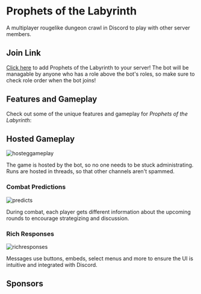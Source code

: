 # Prophets of the Labyrinth
A multiplayer rougelike dungeon crawl in Discord to play with other server members.

## Join Link
[Click here](https://discord.com/oauth2/authorize?client_id=950469509628702740&permissions=2252162738612224&integration_type=0&scope=bot) to add Prophets of the Labyrinth to your server! The bot will be managable by anyone who has a role above the bot's roles, so make sure to check role order when the bot joins!

## Features and Gameplay
Check out some of the unique features and gameplay for *Prophets of the Labyrinth*:

## Hosted Gameplay
![hosteggameplay](https://user-images.githubusercontent.com/6503151/160201570-fb7add54-f884-4b8a-ab23-cf827ecc0384.png)

The game is hosted by the bot, so no one needs to be stuck administrating. Runs are hosted in threads, so that other channels aren't spammed.

### Combat Predictions
![predicts](https://user-images.githubusercontent.com/6503151/160201555-5fee8576-16be-4905-8047-479781f17f1a.png)

During combat, each player gets different information about the upcoming rounds to encourage strategizing and discussion.

### Rich Responses
![richresponses](https://user-images.githubusercontent.com/6503151/160201188-ccf33fe3-8b2b-47b9-8a9a-f84d1cdc9667.png)

Messages use buttons, embeds, select menus and more to ensure the UI is intuitive and integrated with Discord.

## Sponsors
<!-- sponsors --><!-- sponsors -->
